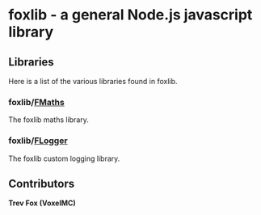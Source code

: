 # foxlib - a general Node.js javascript library

## Libraries

Here is a list of the various libraries found in foxlib.

### foxlib/[FMaths](./FMaths.md)

The foxlib maths library.

### foxlib/[FLogger](./FLogger.md)

The foxlib custom logging library.

## Contributors

**Trev Fox (VoxelMC)**